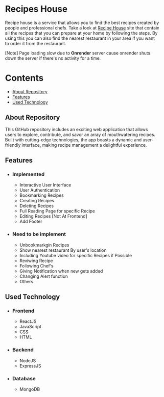 <h1>Recipes House</h1>

Recipe house is a service that allows you to find the best recipes created by people and professional chefs. Take a look at <a target="_blank" href="https://recipeshouse.onrender.com/">Recipe House</a> site that contain all the recipes that you can prepare at your home by following the steps. By using this you can also find the nearest restaurant in your area if you want to order it from the restaurant.

[Note] Page loading slow due to <strong>Onrender</strong> server cause onrender shuts down the server if there's no activity for a time.

# Contents

- [About Repository](#about-repository)
- [Features](#features)
- [Used Technology](#used-technology)

## About Repository

This GitHub repository includes an exciting web application that allows users to explore, contribute, and savor an array of mouthwatering recipes. Built with cutting-edge technologies, the app boasts a dynamic and user-friendly interface, making recipe management a delightful experience.

## Features

- ### Implemented

  - Interactive User Interface
  - User Authentication
  - Bookmarking Recipes
  - Creating Recipes
  - Deleting Recipes
  - Full Reading Page for specific Recipe
  - Editing Recipes [Not At Frontend]
  - Add Footer

- ### Need to be implement

  - Unbookmarkgin Recipes
  - Show nearest restaurant By user's location
  - Including Youtube video for specific Recipes if Possible
  - Reviwing Recipe
  - Following Chef's
  - Giving Notification when new gets added
  - Changing Alert function
  - Others

## Used Technology

- ### Frontend

  - ReactJS
  - JavaScript
  - CSS
  - HTML

- ### Backend

  - NodeJS
  - ExpressJS

- ### Database

  - MongoDB
